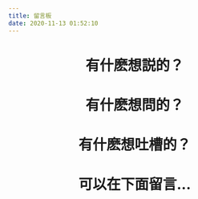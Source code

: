```yaml
---
title: 留言板
date: 2020-11-13 01:52:10
---
```


# <center>有什麽想説的？</center>
# <center>有什麽想問的？</center>
# <center>有什麽想吐槽的？</center>
# <center>可以在下面留言...</center>